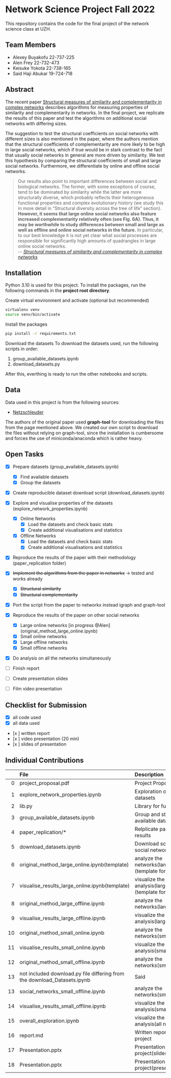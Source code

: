 # Network Science Project Fall 2022

This repository contains the code for the final project of the network
science class at UZH.

## Team Members

* Alexey Buyakofu 22-737-225
* Alen Frey 22-732-473
* Keisuke Yokota 22-738-165
* Said Haji Abukar 19-724-718

## Abstract

The recent paper [Structural measures of similarity and complementarity in complex networks](https://www.nature.com/articles/s41598-022-20710-w) describes algorithms for measuring properties of similarity and complementarity in networks. In the final project, we replicate the results of this paper and test the algorithms on additional social networks with differing sizes.

The suggestion to test the structural coefficients on social networks with different sizes is also mentioned in the paper, where the authors mention that the structural coefficients of complementarity are more likely to be high in large social networks, which if true would be in stark contrast to the fact that usually social networks in general are more driven by similarity. We test this hypothesis by comparing the structural coefficients of small and large social networks. Furthermore, we differentiate by online and offline social networks. 

>Our results also point to important differences between social and biological networks. The former, with some
exceptions of course, tend to be dominated by similarity while the latter are more structurally diverse, which
probably reflects their heterogeneous functional properties and complex evolutionary history (we study this in
more detail in “Structural diversity across the tree of life” section). **However, it seems that large online social
networks also feature increased complementarity relatively often (see Fig. 6A). Thus, it may be worthwhile to
study differences between small and large as well as offline and online social networks in the future.** In particular,
to our best knowledge it is not yet clear what social processes are responsible for significantly high amounts of
quadrangles in large online social networks.  
> -- <cite> [Structural measures of similarity and complementarity in complex networks](https://www.nature.com/articles/s41598-022-20710-w) </cite>

## Installation

Python 3.10 is used for this project.
To install the packages, run the following commands in the **project root directory**.

Create virtual environment and activate (optional but recommended)

```bash
virtualenv venv
source venv/bin/activate
```

Install the packages

```bash
pip install -r requirements.txt
```

Download the datasets
To download the datasets used, run the following scripts in order:
1. group_available_datasets.ipynb 
2. download_datasets.py

After this, everthing is ready to run the other notebooks and scripts. 

## Data

Data used in this project is from the following sources:
* [Netzschleuder](https://networks.skewed.de/)

The authors of the original paper used **graph-tool** for downloading 
the files from the page mentioned above. We created our own script
to download the files without relying on graph-tool, since the
installation is cumbersome and forces the use of miniconda/anaconda
which is rather heavy.

## Open Tasks

- [x] Prepare datasets (group_available_datasets.ipynb)
  - [x] Find available datasets
  - [x] Group the datasets
- [x] Create reproducible dataset download script (download_datasets.ipynb)
- [x] Explore and visualise properties of the datasets (explore_network_properties.ipynb)
  - [x] Online Networks 
    - [x] Load the datasets and check basic stats
    - [x] Create additional visualisations and statistics
  - [x] Offline Networks
    - [x] Load the datasets and check basic stats
    - [x] Create additional visualisations and statistics 
- [x] Reproduce the results of the paper with their methodology (paper_replication folder)
- [x] ~~Implement the algorithms from the paper in networkx~~ -> tested and works already
  - [x] ~~Structural similarity~~
  - [x] ~~Structural complementarity~~
- [x] Port the script from the paper to networkx instead igraph and graph-tool
- [x] Reproduce the results of the paper on other social networks
  - [x] Large online networks [in progress @Alen] (original_method_large_online.ipynb)
  - [x] Small online networks
  - [x] Large offline networks
  - [x] Small offline networks 
 - [x] Do analysis on all the networks simultaneously
- [ ] Finish report
- [ ] Create presentation slides
- [ ] Film video presentation


## Checklist for Submission

- [x] all code used
- [x] all data used
- [x ] written report
- [x ] video presentation (20 min)
- [x ] slides of presentation



## Individual Contributions

|    | File                             | Description                            | Contributor   |
|---:|:---------------------------------|:---------------------------------------|:--------------|
|  0 | project_proposal.pdf             | Project Proposal                       | Keisuke, Alen |
|  1 | explore_network_properties.ipynb | Exploration of available datasets      | Alen          |
|  2 | lib.py                           | Library for functions                  | Alen          |
|  3 | group_available_datasets.ipynb   | Group and structure available datasets | Alen          |
|  4 | paper_replication/*              | Relplicate paper results               | Alen          |
|  5 | download_datasets.ipynb          | Download script for social networks    | Alen          |
|  6 | original_method_large_online.ipynb(template)| analyze the networks(large online)(template for others)    | Alen          |
|  7 | visualise_results_large_online.ipynb(template)| visualize the analysis(large online)(template for others)| Alen          |
|  8 | original_method_large_offline.ipynb| analyze the networks(large offline)    | Alexey          |
|  9 | visualise_results_large_offline.ipynb| visualize the analysis(large offline)| Alexey          |
| 10 | original_method_small_online.ipynb| analyze the networks(small online)    | Keisuke          |
| 11 | visualise_results_small_online.ipynb| visualize the analysis(small online)| Keisuke          |
| 12 | original_method_small_offline.ipynb| analyze the networks(small_offline)    | Said          |
| 13 | not included download.py file differing from the download_Datasets.ipynb    | Said          |
| 13 | social_networks_small_offline.ipynb| analyze the networks(small_offline)    | Said          |
| 14 | visualise_results_small_offline.ipynb| visualize the analysis(small_offline)| Keisuke           |
| 15 | overall_exploration.ipynb        | visualize the analysis(all networks)   | Alen          |
| 16 | report.md                        | Written report of project              | Said          |
| 17 | Presentation.pptx                | Presentation of project(slides)        | Kei(1-12),Alexey(13-)|
| 18 | Presentation.pptx                | Presentation of project(presentation)  | Kei(1-12),Alexey(13-)|

